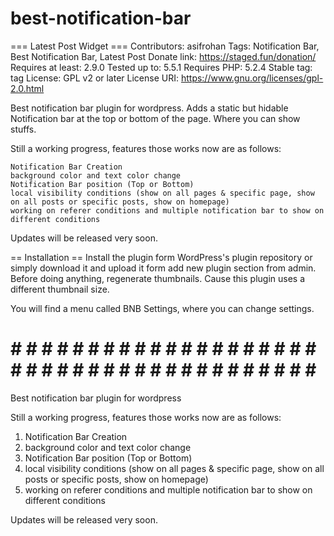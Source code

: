 # best-notification-bar

=== Latest Post Widget ===
Contributors: asifrohan
Tags: Notification Bar, Best Notification Bar, Latest Post
Donate link: https://staged.fun/donation/
Requires at least: 2.9.0
Tested up to: 5.5.1
Requires PHP: 5.2.4
Stable tag: tag
License: GPL v2 or later
License URI: https://www.gnu.org/licenses/gpl-2.0.html

Best notification bar plugin for wordpress. Adds a static but hidable Notification bar at the top or bottom of the page. Where you can show stuffs.

Still a working progress, features those works now are as follows:

    Notification Bar Creation
    background color and text color change
    Notification Bar position (Top or Bottom)
    local visibility conditions (show on all pages & specific page, show on all posts or specific posts, show on homepage)
    working on referer conditions and multiple notification bar to show on different conditions

Updates will be released very soon.

== Installation ==
Install the plugin form WordPress's plugin repository or simply download it and upload it form add new plugin section from admin. Before doing anything, regenerate thumbnails. Cause this plugin uses a different thumbnail size. 

You will find a menu called BNB Settings, where you can change settings.

# # # # # # # # # # # # # # # # # # # # # # # # # # # # # # # # # # # # # # # # # # 

Best notification bar plugin for wordpress

Still a working progress, features those works now are as follows:
1. Notification Bar Creation
2. background color and text color change
3. Notification Bar position (Top or Bottom)
3. local visibility conditions (show on all pages & specific page, show on all posts or specific posts, show on homepage)
4. working on referer conditions and multiple notification bar to show on different conditions

Updates will be released very soon.
